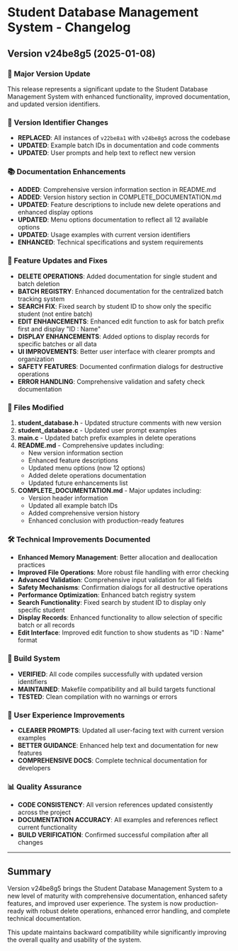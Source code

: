 # Student Database Management System - Changelog

## Version v24be8g5 (2025-01-08)

### 🎯 Major Version Update
This release represents a significant update to the Student Database Management System with enhanced functionality, improved documentation, and updated version identifiers.

### 🔄 Version Identifier Changes
- **REPLACED**: All instances of `v22be8a1` with `v24be8g5` across the codebase
- **UPDATED**: Example batch IDs in documentation and code comments
- **UPDATED**: User prompts and help text to reflect new version

### 📚 Documentation Enhancements
- **ADDED**: Comprehensive version information section in README.md
- **ADDED**: Version history section in COMPLETE_DOCUMENTATION.md
- **UPDATED**: Feature descriptions to include new delete operations and enhanced display options
- **UPDATED**: Menu options documentation to reflect all 12 available options
- **UPDATED**: Usage examples with current version identifiers
- **ENHANCED**: Technical specifications and system requirements

### 🚀 Feature Updates and Fixes
- **DELETE OPERATIONS**: Added documentation for single student and batch deletion
- **BATCH REGISTRY**: Enhanced documentation for the centralized batch tracking system
- **SEARCH FIX**: Fixed search by student ID to show only the specific student (not entire batch)
- **EDIT ENHANCEMENTS**: Enhanced edit function to ask for batch prefix first and display "ID : Name"
- **DISPLAY ENHANCEMENTS**: Added options to display records for specific batches or all data
- **UI IMPROVEMENTS**: Better user interface with clearer prompts and organization
- **SAFETY FEATURES**: Documented confirmation dialogs for destructive operations
- **ERROR HANDLING**: Comprehensive validation and safety check documentation

### 📁 Files Modified
1. **student_database.h** - Updated structure comments with new version
2. **student_database.c** - Updated user prompt examples
3. **main.c** - Updated batch prefix examples in delete operations
4. **README.md** - Comprehensive updates including:
   - New version information section
   - Enhanced feature descriptions
   - Updated menu options (now 12 options)
   - Added delete operations documentation
   - Updated future enhancements list
5. **COMPLETE_DOCUMENTATION.md** - Major updates including:
   - Version header information
   - Updated all example batch IDs
   - Added comprehensive version history
   - Enhanced conclusion with production-ready features

### 🛠️ Technical Improvements Documented
- **Enhanced Memory Management**: Better allocation and deallocation practices
- **Improved File Operations**: More robust file handling with error checking
- **Advanced Validation**: Comprehensive input validation for all fields
- **Safety Mechanisms**: Confirmation dialogs for all destructive operations
- **Performance Optimization**: Enhanced batch registry system
- **Search Functionality**: Fixed search by student ID to display only specific student
- **Display Records**: Enhanced functionality to allow selection of specific batch or all records
- **Edit Interface**: Improved edit function to show students as "ID : Name" format

### 🔧 Build System
- **VERIFIED**: All code compiles successfully with updated version identifiers
- **MAINTAINED**: Makefile compatibility and all build targets functional
- **TESTED**: Clean compilation with no warnings or errors

### 🎯 User Experience Improvements
- **CLEARER PROMPTS**: Updated all user-facing text with current version examples
- **BETTER GUIDANCE**: Enhanced help text and documentation for new features
- **COMPREHENSIVE DOCS**: Complete technical documentation for developers

### 📊 Quality Assurance
- **CODE CONSISTENCY**: All version references updated consistently across the project
- **DOCUMENTATION ACCURACY**: All examples and references reflect current functionality
- **BUILD VERIFICATION**: Confirmed successful compilation after all changes

---

## Summary
Version v24be8g5 brings the Student Database Management System to a new level of maturity with comprehensive documentation, enhanced safety features, and improved user experience. The system is now production-ready with robust delete operations, enhanced error handling, and complete technical documentation.

This update maintains backward compatibility while significantly improving the overall quality and usability of the system.
